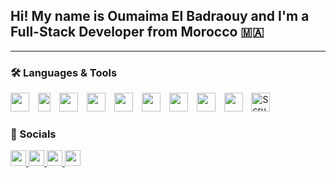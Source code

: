 <h2 align="left">Hi! My name is Oumaima El Badraouy and I'm a Full-Stack Developer from Morocco 🇲🇦</h2>

---



### 🛠️ Languages & Tools
<div align="left">
  <img src="https://cdn.jsdelivr.net/gh/devicons/devicon/icons/javascript/javascript-original.svg" style="height:30px; width:30px; object-fit:contain; margin-right:10px;" />
  <img src="https://cdn.jsdelivr.net/gh/devicons/devicon/icons/typescript/typescript-original.svg" style="height:30px; width:20px; object-fit:contain; margin-right:10px;" />
  <img src="https://cdn.jsdelivr.net/gh/devicons/devicon/icons/react/react-original.svg" style="height:30px; width:30px; object-fit:contain; margin-right:10px;" />
  <img src="https://cdn.jsdelivr.net/gh/devicons/devicon/icons/html5/html5-original.svg" style="height:30px; width:30px; object-fit:contain; margin-right:10px;" />
  <img src="https://cdn.jsdelivr.net/gh/devicons/devicon/icons/css3/css3-original.svg" style="height:30px; width:30px; object-fit:contain; margin-right:10px;" />
  <img src="https://cdn.jsdelivr.net/gh/devicons/devicon/icons/python/python-original.svg" style="height:30px; width:30px; object-fit:contain; margin-right:10px;" />
  <img src="https://cdn.jsdelivr.net/gh/devicons/devicon/icons/c/c-original.svg" style="height:30px; width:30px; object-fit:contain; margin-right:10px;" />
  <img src="https://cdn.jsdelivr.net/gh/devicons/devicon/icons/docker/docker-original.svg" style="height:30px; width:30px; object-fit:contain; margin-right:10px;" />
  <img src="https://cdn.jsdelivr.net/gh/devicons/devicon/icons/git/git-original.svg" style="height:30px; width:30px; object-fit:contain; margin-right:10px;" />
  <img src="https://cdn.jsdelivr.net/gh/devicons/devicon/icons/gitlab/gitlab-original.svg" style="height:30px; width:30px; object-fit:contain; margin-right:10px;" title="Scrum/DevOps" />

</div>




### 🔗 Socials

<div align="left">

  <a href="https://www.instagram.com/archika_lg" target="_blank">
    <img src="https://img.shields.io/static/v1?message=Instagram&logo=instagram&label=&color=E4405F&logoColor=white&style=flat-square" height="25" />
  </a>
  <a href="https://www.linkedin.com/in/oumaima-el-badraouy" target="_blank">
    <img src="https://img.shields.io/static/v1?message=LinkedIn&logo=linkedin&label=&color=0077B5&logoColor=white&style=flat-square" height="25" />
  </a>
  <a href="mailto:omaimaelbdraouy@gmail.com" target="_blank">
    <img src="https://img.shields.io/static/v1?message=Gmail&logo=gmail&label=&color=D14836&logoColor=white&style=flat-square" height="25" />
  </a>
  <a href="https://discordapp.com/users/1345932877493305354" target="_blank">
    <img src="https://img.shields.io/static/v1?message=Discord&logo=discord&label=&color=7289DA&logoColor=white&style=flat-square" height="25" />
  </a>
</div>




